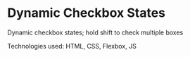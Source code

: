 # Dynamic Checkbox States
Dynamic checkbox states; hold shift to check multiple boxes
<p>Technologies used: HTML, CSS, Flexbox, JS</p>
